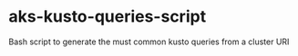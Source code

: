 # aks-kusto-queries-script
Bash script to generate the must common kusto queries from a cluster URI
